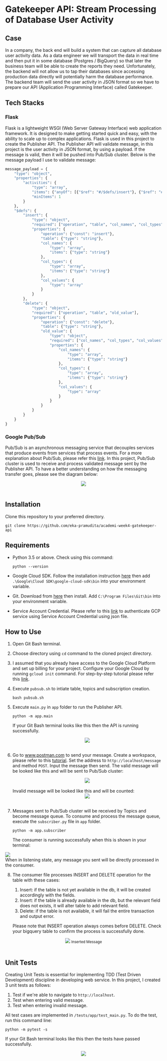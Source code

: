 # Gatekeeper API: Stream Processing of Database User Activity

## Case
In a company, the back end will build a system that can capture all database user activity data. 
As a data engineer we will transport the data in real time and then put it in some 
database (Postgres / BigQuery) so that later the business team will be able to create the 
reports they need. Unfortunately, the backend will not allow us to tap their databases 
since accessing production data directly will potentially harm the database performance. 
The backend team will send the user activity in JSON format so we have to prepare our API (Application Programming Interface) 
called Gatekeeper.

## Tech Stacks

### Flask
Flask is a lightweight WSGI (Web Server Gateway Interface) web application framework. It is designed to make getting 
started quick and easy, with the ability to scale up to complex applications. Flask is used in
this project to create the Publisher API. The Publisher API will validate message, in this project
is the user activity in JSON format, by using a payload. If the message is valid, then it will be
pushed into Pub/Sub cluster. Below is the message payload I use to validate message:
```python
message_payload = {
    "type": "object",
    "properties": {
        "activities": {
            "type": "array",
            "items": {"anyOf": [{"$ref": "#/$defs/insert"}, {"$ref": "#/$defs/delete"}]},
            "minItems": 1
        }
    },
    "$defs": {
        "insert": {
            "type": "object",
            "required": ["operation", "table", "col_names", "col_types", "col_values"],
            "properties": {
                "operation": {"const": "insert"},
                "table": {"type": "string"},
                "col_names": {
                    "type": "array",
                    "items": {"type": "string"}
                },
                "col_types": {
                    "type": "array",
                    "items": {"type": "string"}
                },
                "col_values": {
                    "type": "array"
                }
            }
        },
        "delete": {
            "type": "object",
            "required": ["operation", "table", "old_value"],
            "properties": {
                "operation": {"const": "delete"},
                "table": {"type": "string"},
                "old_value": {
                    "type": "object",
                    "required": ["col_names", "col_types", "col_values"],
                    "properties": {
                        "col_names": {
                            "type": "array",
                            "items": {"type": "string"}
                        },
                        "col_types": {
                            "type": "array",
                            "items": {"type": "string"}
                        },
                        "col_values": {
                            "type": "array"
                        }
                    }
                }
            }
        }
    }
}
```
### Google Pub/Sub
Pub/Sub is an asynchronous messaging service that decouples services that produce events 
from services that process events. For a more explanation about Pub/Sub, please refer this
[link](https://cloud.google.com/pubsub/docs/overview). 
In this project, Pub/Sub cluster is used to receive and process validated message sent 
by the Publisher API. To have a better understanding on how the messaging transfer goes,
please see the diagram below:
<div align="center">
<img src="https://drive.google.com/uc?export=view&id=1dSwUtLZmzWc4FjJIPlqsa0dDpkA_J-yG">
</div><br />

## Installation
Clone this repository to your preferred directory.
```commandline
git clone https://github.com/eka-pramudita/academi-week4-gatekeeper-api
```

## Requirements
* Python 3.5 or above. Check using this command:
    ```commandline
    python --version
    ```
* Google Cloud SDK. Follow the installation instruction 
  [here](https://cloud.google.com/sdk/docs/install) 
  then add `.\Google\Cloud SDK\google-cloud-sdk\bin` into your environment variable.
  
* Git. Download from [here](https://git-scm.com/downloads) then install. 
  Add `C:\Program Files\Git\bin` into your environment variable.
  
* Service Account Credential. Please refer to this [link](https://cloud.google.com/docs/authentication/getting-started)
to authenticate GCP service using Service Account Credential using json file.
  
## How to Use
1. Open Git Bash terminal.
2. Choose directory using `cd` command to the cloned project directory.
3. I assumed that you already have access to the Google Cloud Platform and set up 
   billing for your project. Configure your Google Cloud by running `gcloud init` command. 
   For step-by-step tutorial please refer this [link](https://www.jhanley.com/google-cloud-understanding-gcloud-configurations/#:~:text=A%20gcloud%20configuration%20is%20a,configuration%20named%20default%20is%20created.&text=The%20creation%20of%20a%20configuration%20can%20be%20accomplished%20with%20gcloud%20or%20manually.).
   
4. Execute `pubsub.sh` to intiate table, topics and subscription creation.
    ```commandline
    bash pubsub.sh
    ```
   
5. Execute `main.py` in `app` folder to run the Publisher API.
    ```commandline
    python -m app.main
    ```
   If your Git Bash terminal looks like this then the API is running successfully.
    <div align="center">
    <img src="https://drive.google.com/uc?export=view&id=1nSepEbZY62-uSQDvtCFhKHIlpVxzmrng">
    </div><br />
   
6. Go to www.postman.com to send your message. Create a workspace, please refer to this 
   [tutorial](https://www.guru99.com/postman-tutorial.html).
   Set the address to `http://localhost/message` and method `POST`. Input the message then send.
   The valid message will be looked like this and will be sent to Pub/Sub cluster:
   <div align="center">
   <img src="https://drive.google.com/uc?export=view&id=15QuasT2W1KACLLxA5oVowSzZ1Hocg_r9">
   </div><br />
   Invalid message will be looked like this and will be counted:
   <div align="center">
   <img src="https://drive.google.com/uc?export=view&id=19oYaoGKut_rImAYv6PnZQ98N9dHFyONR">
   </div><br />
7.  Messages sent to Pub/Sub cluster will be received by Topics and become message queue.
    To consume and process the message queue, execute the `subscriber.py` file in `app` folder.
    ```commandline
    python -m app.subscriber
    ```
    The consumer is running successfully when this is shown in your terminal:
    <div align="center">
   <img src="https://drive.google.com/uc?export=view&id=1yJuEARMsVTArkPOgaVtdrR2vmWMK3T7j">
   </div><br />
    When in listening state, any message you sent will be directly processed in the consumer.

8.  The consumer file processes INSERT and DELETE operation for the table with these cases:
    1. Insert: if the table is not yet available in the db, it will be created accordingly with the fields.
    2. Insert: if the table is already available in the db, but the relevant field does not exists, it will alter table to add relevant field.
    3. Delete: if the table is not available, it will fail the entire transaction and output error.
    
    Please note that INSERT operation always comes before DELETE. 
    Check your bigquery table to confirm the process is successfully done.
    
    
<div align="center">
<img src="https://drive.google.com/uc?export=view&id=1hhboE9CB93j6uMEWH-TCLGr-Nv5C2dPm">
<small align="center">Inserted Message</small>
</div><br />

## Unit Tests
Creating Unit Tests is essential for implementing TDD (Test Driven Development) discipline
in developing web service. In this project, I created 3 unit tests as follows:
1. Test if we're able to navigate to `http://localhost`.
2. Test when entering valid message.
3. Test when entering invalid message.

All test cases are implemented in `/tests/app/test_main.py`. To do the test, run this command line:
```commandline
python -m pytest -s
```
If your Git Bash terminal looks like this then the tests have passed successfully.
<div align="center">
<img src="https://drive.google.com/uc?export=view&id=18dc0xeahmBn5zZyY5r6iEDaPj2ARKeZn">
</div><br />
